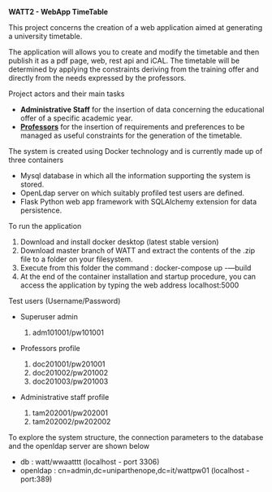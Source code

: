 <B>WATT2 - WebApp TimeTable</B>

This project concerns the creation of a web application aimed at generating a university timetable.

The application will allows you to create and modify the timetable and then publish it as a pdf page, web, rest api and iCAL. 
The timetable will be determined by applying the constraints deriving from the training offer and directly from the needs expressed by the professors.

Project actors and their main tasks

<ul><li><b>Administrative Staff</b> for the insertion of data concerning the educational offer of a specific academic year.</li>
<li><u><b>Professors</b></u> for the insertion of requirements and preferences to be managed as useful constraints for the generation of the timetable.</li></ul>

The system is created using Docker technology and is currently made up of three containers

<ul>
<li>Mysql database in which all the information supporting the system is stored.</li>
<li>OpenLdap server on which suitably profiled test users are defined.</li>
<li>Flask Python web app framework with SQLAlchemy extension for data persistence.</li>
</ul>

To run the application

1) Download and install docker desktop (latest stable version)
2) Download master branch of WATT and extract the contents of the .zip file to a folder on your filesystem.
3) Execute from this folder the command : docker-compose up -—build
4) At the end of the container installation and startup procedure, you can access the application by typing the web address localhost:5000

Test users (Username/Password)

- Superuser admin
	1) adm101001/pw101001

- Professors profile
	1) doc201001/pw201001
	2) doc201002/pw201002
	3) doc201003/pw201003

- Administrative staff profile
	1) tam202001/pw202001
	2) tam202002/pw202002
	
To explore the system structure, the connection parameters to the database and the openldap server are shown below
- db : watt/wwaatttt (localhost - port 3306)
- openldap : cn=admin,dc=uniparthenope,dc=it/wattpw01 (localhost - port:389)

